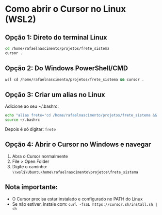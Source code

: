 # Como abrir o Cursor no Linux (WSL2)

## Opção 1: Direto do terminal Linux
```bash
cd /home/rafaelnascimento/projetos/frete_sistema
cursor .
```

## Opção 2: Do Windows PowerShell/CMD
```bash
wsl cd /home/rafaelnascimento/projetos/frete_sistema && cursor .
```

## Opção 3: Criar um alias no Linux
Adicione ao seu ~/.bashrc:
```bash
echo "alias frete='cd /home/rafaelnascimento/projetos/frete_sistema && cursor .'" >> ~/.bashrc
source ~/.bashrc
```
Depois é só digitar: `frete`

## Opção 4: Abrir o Cursor no Windows e navegar
1. Abra o Cursor normalmente
2. File > Open Folder
3. Digite o caminho: `\\wsl$\Ubuntu\home\rafaelnascimento\projetos\frete_sistema`

## Nota importante:
- O Cursor precisa estar instalado e configurado no PATH do Linux
- Se não estiver, instale com: `curl -fsSL https://cursor.sh/install.sh | sh`